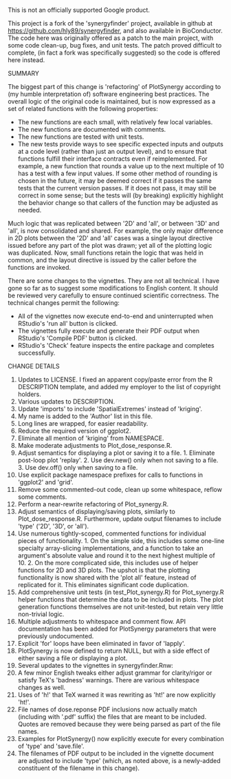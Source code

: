 This is not an officially supported Google product.

This project is a fork of the 'synergyfinder' project, available in github at
https://github.com/hly89/synergyfinder, and also available in BioConductor.  The
code here was originally offered as a patch to the main project, with some code
clean-up, bug fixes, and unit tests.  The patch proved difficult to complete,
(in fact a fork was specifically suggested) so the code is offered here instead.

SUMMARY

The biggest part of this change is 'refactoring' of PlotSynergy according to
(my humble interpretation of) software engineering best practices. The overall
logic of the original code is maintained, but is now expressed as a set of
related functions with the following properties:

* The new functions are each small, with relatively few local variables.
* The new functions are documented with comments.
* The new functions are tested with unit tests.
* The new tests provide ways to see specific expected inputs and outputs at a
  code level (rather than just an output level), and to ensure that functions
  fulfill their interface contracts even if reimplemented. For example, a new
  function that rounds a value up to the next multiple of 10 has a test with a
  few input values. If some other method of rounding is chosen in the future, it
  may be deemed correct if it passes the same tests that the current version
  passes. If it does not pass, it may still be correct in some sense; but the
  tests will (by breaking) explicitly highlight the behavior change so that
  callers of the function may be adjusted as needed.

Much logic that was replicated between '2D' and 'all', or between '3D' and
'all', is now consolidated and shared. For example, the only major difference in
2D plots between the '2D' and 'all' cases was a single layout directive issued
before any part of the plot was drawn; yet all of the plotting logic was
duplicated. Now, small functions retain the logic that was held in common, and
the layout directive is issued by the caller before the functions are invoked.

There are some changes to the vignettes. They are not all technical.  I have
gone so far as to suggest some modifications to English content. It should be
reviewed very carefully to ensure continued scientific correctness. The
technical changes permit the following:

* All of the vignettes now execute end-to-end and uninterrupted when RStudio's
  'run all' button is clicked.
* The vignettes fully execute and generate their PDF output when RStudio's
  'Compile PDF' button is clicked.
* RStudio's 'Check' feature inspects the entire package and completes
  successfully.

CHANGE DETAILS

1. Updates to LICENSE.  I fixed an apparent copy/paste error from the R
   DESCRIPTION template, and added my employer to the list of copyright holders.
2. Various updates to DESCRIPTION.
  1. Update 'imports' to include 'SpatialExtremes' instead of 'kriging'.
  2. My name is added to the 'Author' list in this file.
  3. Long lines are wrapped, for easier readability.
  4. Reduce the required version of ggplot2.
3. Eliminate all mention of 'kriging' from NAMESPACE.
4. Make moderate adjustments to Plot_dose_response.R.
  1. Adjust semantics for displaying a plot or saving it to a file.
    1. Eliminate post-loop plot 'replay'.
    2. Use dev.new() only when not saving to a file.
    3. Use dev.off() only when saving to a file.
  2. Use explicit package namespace prefixes for calls to functions in 'ggplot2'
     and 'grid'.
  3. Remove some commented-out code, clean up some whitespace, reflow some
     comments.
5. Perform a near-rewrite refactoring of Plot_synergy.R.
  1. Adjust semantics of displaying/saving plots, similarly to
     Plot_dose_response.R. Furthermore, update output filenames to include
     'type' ('2D', '3D', or 'all').
  2. Use numerous tightly-scoped, commented functions for individual pieces
     of functionality.
    1. On the simple side, this includes some one-line specialty array-slicing
       implementations, and a function to take an argument's absolute value and
       round it to the next highest multiple of 10.
    2. On the more complicated side, this includes use of helper functions for
       2D and 3D plots. The upshot is that the plotting functionality is now
       shared with the 'plot all' feature, instead of replicated for it. This
      eliminates significant code duplication.
  3. Add comprehensive unit tests (in test_Plot_synergy.R) for Plot_synergy.R
     helper functions that determine the data to be included in plots. The plot
     generation functions themselves are not unit-tested, but retain very little
     non-trivial logic.
  4. Multiple adjustments to whitespace and comment flow. API documentation has
     been added for PlotSynergy parameters that were previously undocumented.
  5. Explicit 'for' loops have been eliminated in favor of 'lapply'.
  6. PlotSynergy is now defined to return NULL, but with a side effect of either
     saving a file or displaying a plot.
6. Several updates to the vignettes in synergyfinder.Rnw:
  1. A few minor English tweaks either adjust grammar for clarity/rigor or
     satisfy TeX's 'badness' warnings. There are various whitespace changes as
     well.
  2. Uses of 'h!' that TeX warned it was rewriting as 'ht!' are now explicitly
    'ht!'.
  3. File names of dose.reponse PDF inclusions now actually match (including
     with '.pdf' suffix) the files that are meant to be included. Quotes are
     removed because they were being parsed as part of the file names.
  4. Examples for PlotSynergy() now explicitly execute for every combination of
    'type' and 'save.file'.
  5. The filenames of PDF output to be included in the vignette document are
     adjusted to include 'type' (which, as noted above, is a newly-added
    constituent of the filename in this change).
